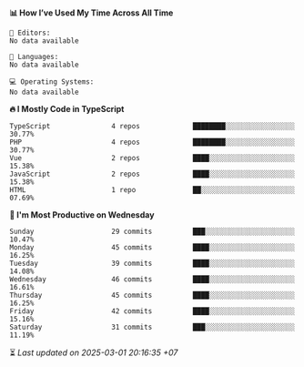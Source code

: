 <!--START_SECTION:readme-stats-->
**📊 How I’ve Used My Time Across All Time**

```text
📝 Editors:
No data available

💬 Languages:
No data available

💻 Operating Systems:
No data available
```

**🔥 I Mostly Code in TypeScript**

```text
TypeScript               4 repos             ████████░░░░░░░░░░░░░░░░░   30.77%
PHP                      4 repos             ████████░░░░░░░░░░░░░░░░░   30.77%
Vue                      2 repos             ████░░░░░░░░░░░░░░░░░░░░░   15.38%
JavaScript               2 repos             ████░░░░░░░░░░░░░░░░░░░░░   15.38%
HTML                     1 repo              ██░░░░░░░░░░░░░░░░░░░░░░░   07.69%
```

**📅 I'm Most Productive on Wednesday**

```text
Sunday                   29 commits          ███░░░░░░░░░░░░░░░░░░░░░░   10.47%
Monday                   45 commits          ████░░░░░░░░░░░░░░░░░░░░░   16.25%
Tuesday                  39 commits          ████░░░░░░░░░░░░░░░░░░░░░   14.08%
Wednesday                46 commits          ████░░░░░░░░░░░░░░░░░░░░░   16.61%
Thursday                 45 commits          ████░░░░░░░░░░░░░░░░░░░░░   16.25%
Friday                   42 commits          ████░░░░░░░░░░░░░░░░░░░░░   15.16%
Saturday                 31 commits          ███░░░░░░░░░░░░░░░░░░░░░░   11.19%
```



⏳ *Last updated on 2025-03-01 20:16:35 +07*
<!--END_SECTION:readme-stats-->